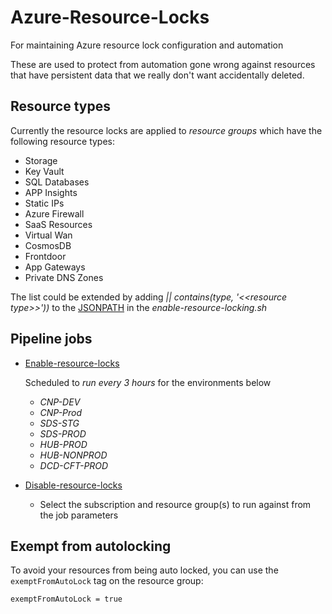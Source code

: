 # Azure-Resource-Locks
For maintaining Azure resource lock configuration and automation

These are used to protect from automation gone wrong against resources that have persistent data that we really don't want accidentally deleted.

## Resource types
Currently the resource locks are applied to *resource groups* which have the following resource types:

* Storage
* Key Vault
* SQL Databases
* APP Insights
* Static IPs 
* Azure Firewall
* SaaS Resources
* Virtual Wan
* CosmosDB
* Frontdoor 
* App Gateways 
* Private DNS Zones 

The list could be extended by adding *|| contains(type, '<<*resource type*>>'))* to the [JSONPATH](https://github.com/hmcts/azure-resource-locks/blob/056dc8882431966269951abbef2f5dd9fd727e5e/scripts/enable-resource-locking.sh#L4) in the *enable-resource-locking.sh*

## Pipeline jobs

- [Enable-resource-locks](https://dev.azure.com/hmcts/PlatformOperations/_build?definitionId=534)

   Scheduled to *run every 3 hours* for the environments below
    - *CNP-DEV*
    - *CNP-Prod*
    - *SDS-STG* 
    - *SDS-PROD* 
    - *HUB-PROD* 
    - *HUB-NONPROD*
    - *DCD-CFT-PROD*
- [Disable-resource-locks](https://dev.azure.com/hmcts/PlatformOperations/_build?definitionId=535)
    - Select the subscription and resource group(s) to run against from the job parameters

## Exempt from autolocking

To avoid your resources from being auto locked, you can use the `exemptFromAutoLock` tag on the resource group:
```bash
exemptFromAutoLock = true
```